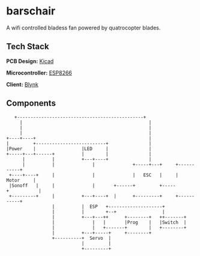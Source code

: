 
# barschair

A wifi controlled bladess fan powered by quatrocopter blades.    


## Tech Stack

 **PCB Design:** [Kicad](https://www.kicad.org/)

 **Microcontroller:** [ESP8266](https://www.espressif.com/en/products/socs/esp8266)

 **Client:** [Blynk](https://blynk.io/)
 

## Components
```
   +-----------------------------------------------+
     |                                               |
     |                                               |
     |                                               |
+----+----+                                          |
|         +--------------------------+               |
|Power    |                 |LED     |               |
+-----+---+------+          |        |               |
      |          |          +---+----+               |
      |          |              |              +-----+---+     +-----------+
 +----+----+     |              |              |   ESC   |     | Motor     |
 |Sonoff   |     |              |       +------+         +-----+           |
 +---------+     |          +---+----+  |      +---------+     +-----------+
                 |          |  ESP   +--------------------+
                 |          |        +--+                 |
                 |          +---+---++      +--------+   ++-------+
                 |              |   |       |Prog    |   |Switch  |
                 |              |   +-------+        |   +--------+
                 |          +---+-----+     +--------+
                 +----------+  Servo  |
                            |         |
                            +---------+

```
